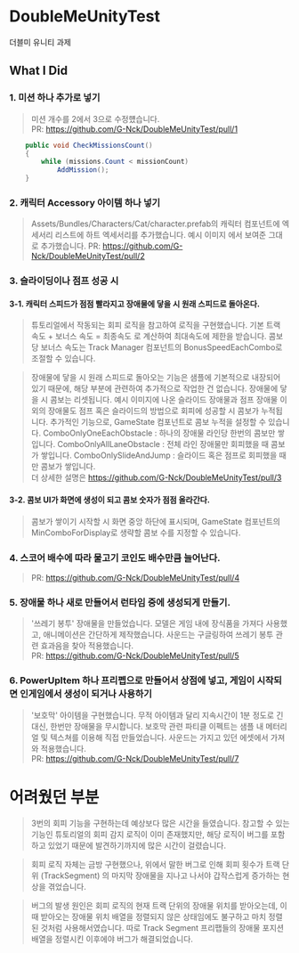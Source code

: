 # DoubleMeUnityTest
 더블미 유니티 과제

## What I Did

### 1. 미션 하나 추가로 넣기
> 미션 개수를 2에서 3으로 수정헀습니다.               
> PR: https://github.com/G-Nck/DoubleMeUnityTest/pull/1
``` cs
    public void CheckMissionsCount()
    {
        while (missions.Count < missionCount)
            AddMission();
    }
```

### 2. 캐릭터 Accessory 아이템 하나 넣기
> Assets/Bundles/Characters/Cat/character.prefab의 캐릭터 컴포넌트에 엑세서리 리스트에 하트 엑세서리를 추가했습니다.
> 예시 이미지 에서 보여준 그대로 추가했습니다.
> PR: https://github.com/G-Nck/DoubleMeUnityTest/pull/2
### 3. 슬라이딩이나 점프 성공 시
#### 3-1. 캐릭터 스피드가 점점 빨라지고 장애물에 닿을 시 원래 스피드로 돌아온다.
> 튜토리얼에서 작동되는 회피 로직을 참고하여 로직을 구현했습니다.
> 기본 트랙 속도 + 보너스 속도 = 최종속도 로 계산하여 최대속도에 제한을 받습니다.
> 콤보당 보너스 속도는 Track Manager 컴포넌트의 BonusSpeedEachCombo로 조절할 수 있습니다.
     
> 장애물에 닿을 시 원래 스피드로 돌아오는 기능은 샘플에 기본적으로 내장되어 있기 때문에,
> 해당 부분에 관련하여 추가적으로 작업한 건 없습니다.
> 장애물에 닿을 시 콤보는 리셋됩니다.
> 예시 이미지에 나온 슬라이드 장애물과 점프 장애물 이외의 장애물도 점프 혹은 슬라이드의 방법으로 회피에 성공할 시 콤보가 누적됩니다.
> 추가적인 기능으로, GameState 컴포넌트로 콤보 누적을 설정할 수 있습니다.
> ComboOnlyOneEachObstacle : 하나의 장애물 라인당 한번의 콤보만 쌓입니다.
> ComboOnlyAllLaneObstacle : 전체 라인 장애물만 회피했을 때 콤보가 쌓입니다.
> ComboOnlySlideAndJump : 슬라이드 혹은 점프로 회피했을 때만 콤보가 쌓입니다.          
> 더 상세한 설명은 https://github.com/G-Nck/DoubleMeUnityTest/pull/3

#### 3-2. 콤보 UI가 화면에 생성이 되고 콤보 숫자가 점점 올라간다.
> 콤보가 쌓이기 시작할 시 화면 중앙 하단에 표시되며,
> GameState 컴포넌트의 MinComboForDisplay로 생략할 콤보 수를 지정할 수 있습니다.

### 4. 스코어 배수에 따라 물고기 코인도 배수만큼 늘어난다.                    
> PR: https://github.com/G-Nck/DoubleMeUnityTest/pull/4

### 5. 장애물 하나 새로 만들어서 런타임 중에 생성되게 만들기.
> '쓰레기 봉투' 장애물을 만들었습니다.
> 모델은 게임 내에 장식품을 가져다 사용했고, 애니메이션은 간단하게 제작했습니다.
> 사운드는 구글링하여 쓰레기 봉투 관련 효과음을 찾아 적용했습니다.           
> PR: https://github.com/G-Nck/DoubleMeUnityTest/pull/5

### 6. PowerUpItem 하나 프리펩으로 만들어서 상점에 넣고, 게임이 시작되면 인게임에서 생성이 되거나 사용하기
> '보호막' 아이템을 구현했습니다.
> 무적 아이템과 달리 지속시간이 1분 정도로 긴 대신, 한번만 장애물을 무시합니다.
> 보호막 관련 파티클 이펙트는 샘플 내 메터리얼 및 텍스쳐를 이용해 직접 만들었습니다.
> 사운드는 가지고 있던 에셋에서 가져와 적용했습니다.               
> PR: https://github.com/G-Nck/DoubleMeUnityTest/pull/7

# 어려웠던 부분
> 3번의 회피 기능을 구현하는데 예상보다 많은 시간을 들였습니다.
> 참고할 수 있는 기능인 튜토리얼의 회피 감지 로직이 이미 존재했지만,
> 해당 로직이 버그를 포함하고 있었기 때문에 발견하기까지에 많은 시간이 걸렸습니다.

> 회피 로직 자체는 금방 구현했으나, 위에서 말한 버그로 인해 회피 횟수가 트랙 단위 (TrackSegment) 의 마지막 장애물을 지나고 나서야 갑작스럽게 증가하는 현상을 겪었습니다.

> 버그의 발생 원인은 회피 로직의 현재 트랙 단위의 장애물 위치를 받아오는데, 이때 받아오는 장애물 위치 배열을 정렬되지 않은 상태임에도 불구하고 마치 정렬된 것처럼 사용해서였습니다.
> 따로 Track Segment 프리팹들의 장애물 포지션 배열을 정렬시킨 이후에야 버그가 해결되었습니다.



